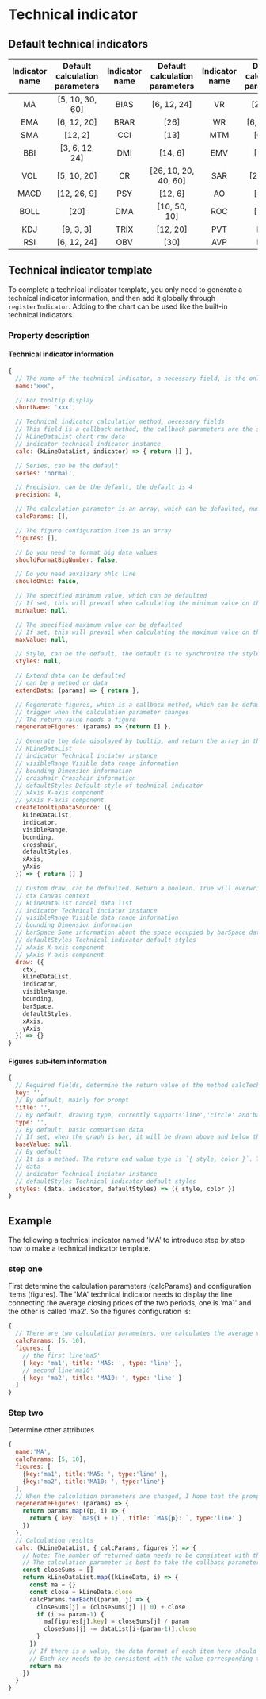 # Technical indicator

## Default technical indicators
| **Indicator name** | **Default calculation parameters** | **Indicator name** | **Default calculation parameters** | **Indicator name** | **Default calculation parameters** |
| :---: | :---: | :---: | :---: | :---: | :---: |
| MA | [5, 10, 30, 60] | BIAS | [6, 12, 24] | VR | [24, 30] |
| EMA | [6, 12, 20] | BRAR | [26] | WR | [6, 10, 14] |
| SMA | [12, 2] | CCI | [13] | MTM | [6, 10] |
| BBI | [3, 6, 12, 24] | DMI | [14, 6] | EMV | [14, 9] |
| VOL | [5, 10, 20] | CR | [26, 10, 20, 40, 60] | SAR | [2, 2, 20] |
| MACD | [12, 26, 9] | PSY | [12, 6] | AO | [5, 34] |
| BOLL | [20] | DMA | [10, 50, 10] | ROC | [12, 6] |
| KDJ | [9, 3, 3] | TRIX | [12, 20] | PVT | None |
| RSI | [6, 12, 24] | OBV | [30] | AVP | None |



## Technical indicator template
To complete a technical indicator template, you only need to generate a technical indicator information, and then add it globally through `registerIndicator`. Adding to the chart can be used like the built-in technical indicators.
### Property description
#### Technical indicator information
```javascript
{
  // The name of the technical indicator, a necessary field, is the only identifier of the technical indicator
  name:'xxx',

  // For tooltip display
  shortName: 'xxx',

  // Technical indicator calculation method, necessary fields
  // This field is a callback method, the callback parameters are the source data and calculated parameters of the current chart, and an array or promise needs to be returned
  // kLineDataList chart raw data
  // indicator technical indicator instance
  calc: (kLineDataList, indicator) => { return [] },

  // Series, can be the default
  series: 'normal',

  // Precision, can be the default, the default is 4
  precision: 4,

  // The calculation parameter is an array, which can be defaulted, number or { value, allowDecimal }
  calcParams: [],

  // The figure configuration item is an array
  figures: [],

  // Do you need to format big data values
  shouldFormatBigNumber: false,

  // Do you need auxiliary ohlc line
  shouldOhlc: false,

  // The specified minimum value, which can be defaulted
  // If set, this will prevail when calculating the minimum value on the y-axis
  minValue: null,

  // The specified maximum value can be defaulted
  // If set, this will prevail when calculating the maximum value on the y-axis
  maxValue: null,

  // Style, can be the default, the default is to synchronize the style configuration
  styles: null,

  // Extend data can be defaulted
  // can be a method or data
  extendData: (params) => { return },

  // Regenerate figures, which is a callback method, which can be defaulted
  // trigger when the calculation parameter changes
  // The return value needs a figure
  regenerateFigures: (params) => {return [] },

  // Generate the data displayed by tooltip, and return the array in the format of `{ name, calcParamsText, values }`. It can be defaulted, where values is an array in the format of `{ title, value, color }`
  // KLineDataList
  // indicator Technical inciator instance
  // visibleRange Visible data range information
  // bounding Dimension information
  // crosshair Crosshair information
  // defaultStyles Default style of technical indicator
  // xAxis X-axis component
  // yAxis Y-axis component
  createTooltipDataSource: ({
    kLineDataList,
    indicator,
    visibleRange,
    bounding,
    crosshair,
    defaultStyles,
    xAxis,
    yAxis
  }) => { return [] }

  // Custom draw, can be defaulted. Return a boolean. True will overwrite the default drawing
  // ctx Canvas context
  // kLineDataList Candel data list
  // indicator Technical inciator instance
  // visibleRange Visible data range information
  // bounding Dimension information
  // barSpace Some information about the space occupied by barSpace data
  // defaultStyles Technical indicator default styles
  // xAxis X-axis component
  // yAxis Y-axis component
  draw: ({
    ctx,
    kLineDataList,
    indicator,
    visibleRange,
    bounding,
    barSpace,
    defaultStyles,
    xAxis,
    yAxis
  }) => {}
}
```
#### Figures sub-item information
```javascript
{
  // Required fields, determine the return value of the method calcTechnicalIndicator
  key: '',
  // By default, mainly for prompt
  title: '',
  // By default, drawing type, currently supports'line','circle' and'bar'
  type: '',
  // By default, basic comparison data
  // If set, when the graph is bar, it will be drawn above and below this value, such as: the macd value of the MACD indicator
  baseValue: null,
  // By default
  // It is a method. The return end value type is `{ style, color }`. The style options are `solid`, `dashed`, `fill`,`stroke`, and `stroke_fill`
  // data
  // indicator Technical inciator instance
  // defaultStyles Technical indicator default styles
  styles: (data, indicator, defaultStyles) => ({ style, color })
}
```


## Example
The following a technical indicator named 'MA' to introduce step by step how to make a technical indicator template.
### step one
First determine the calculation parameters (calcParams) and configuration items (figures). The 'MA' technical indicator needs to display the line connecting the average closing prices of the two periods, one is 'ma1' and the other is called 'ma2'. So the figures configuration is:
```javascript
{
  // There are two calculation parameters, one calculates the average value of 5 cycle times, namely'ma1', and the other calculates the average value of 10 cycle times, namely'ma10'
  calcParams: [5, 10],
  figures: [
    // the first line'ma5'
    { key: 'ma1', title: 'MA5: ', type: 'line' },
    // second line'ma10'
    { key: 'ma2', title: 'MA10: ', type: 'line' }
  ]
}
```
### Step two
Determine other attributes
```javascript
{
  name:'MA',
  calcParams: [5, 10],
  figures: [
    {key:'ma1', title:'MA5: ', type:'line' },
    {key:'ma2', title:'MA10: ', type:'line'}
  ],
  // When the calculation parameters are changed, I hope that the prompt is the same as the parameters, that is, the value of the title needs to be changed
  regenerateFigures: (params) => {
    return params.map((p, i) => {
      return { key: `ma${i + 1}`, title: `MA${p}: `, type:'line' }
    })
  },
  // Calculation results
  calc: (kLineDataList, { calcParams, figures }) => {
    // Note: The number of returned data needs to be consistent with the number of data in kLineDataList. If there is no value, just use {} instead.
    // The calculation parameter is best to take the callback parameter calcParams, if not, when the subsequent calculation parameters change, the calculation here cannot respond in time
    const closeSums = []
    return kLineDataList.map((kLineData, i) => {
      const ma = {}
      const close = kLineData.close
      calcParams.forEach((param, j) => {
        closeSums[j] = (closeSums[j] || 0) + close
        if (i >= param-1) {
          ma[figures[j].key] = closeSums[j] / param
          closeSums[j] -= dataList[i-(param-1)].close
        }
      })
      // If there is a value, the data format of each item here should be {ma1: xxx, ma2: xxx}
      // Each key needs to be consistent with the value corresponding to the sub-item key in figures
      return ma
    })
  }
}
```
